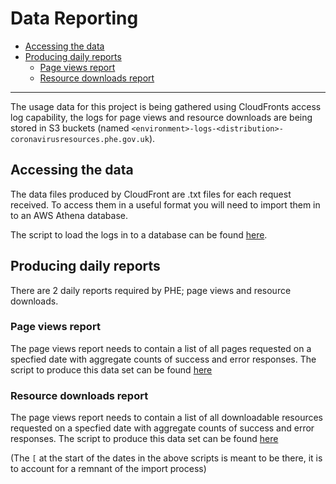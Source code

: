 Data Reporting
=======================

<!-- vim-markdown-toc GitLab -->

* [Accessing the data](#accessing-the-data)
* [Producing daily reports](#producing-daily-reports)
  * [Page views report](#page-views-report)
  * [Resource downloads report](#resource-downloads-report)

<!-- vim-markdown-toc -->

-----
The usage data for this project is being gathered using CloudFronts access log capability, the logs for page views and resource downloads are being stored in S3 buckets (named `<environment>-logs-<distribution>-coronavirusresources.phe.gov.uk`).

## Accessing the data

The data files produced by CloudFront are .txt files for each request received. To access them in a useful format you will need to import them in to an AWS Athena database.

The script to load the logs in to a database can be found [here](logs_import_script.sql).

## Producing daily reports

There are 2 daily reports required by PHE; page views and resource downloads.

### Page views report

The page views report needs to contain a list of all pages requested on a specfied date with aggregate counts of success and error responses.
The script to produce this data set can be found [here](page_views_export_script.sql)

### Resource downloads report

The page views report needs to contain a list of all downloadable resources requested on a specfied date with aggregate counts of success and error responses.
The script to produce this data set can be found [here](downloads_export_script.sql)

(The `[` at the start of the dates in the above scripts is meant to be there, it is to account for a remnant of the import process)
